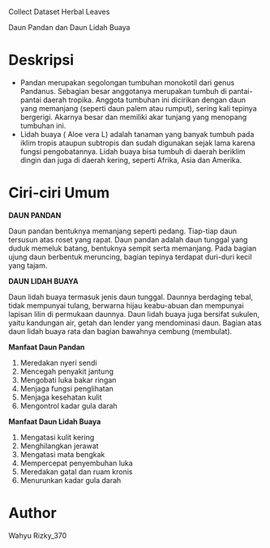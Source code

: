 Collect Dataset Herbal Leaves

Daun Pandan dan Daun Lidah Buaya
# Deskripsi
* Pandan merupakan segolongan tumbuhan monokotil dari genus Pandanus. Sebagian besar anggotanya merupakan tumbuh di pantai-pantai daerah tropika. Anggota tumbuhan ini dicirikan dengan daun yang memanjang (seperti daun palem atau rumput), sering kali tepinya bergerigi. Akarnya besar dan memiliki akar tunjang yang menopang tumbuhan ini.
* Lidah buaya ( Aloe vera L) adalah tanaman yang banyak tumbuh pada iklim tropis ataupun subtropis dan sudah digunakan sejak lama karena fungsi pengobatannya. Lidah buaya bisa tumbuh di daerah beriklim dingin dan juga di daerah kering, seperti Afrika, Asia dan Amerika.
# Ciri-ciri Umum
**DAUN PANDAN**

Daun pandan bentuknya memanjang seperti pedang. Tiap-tiap daun tersusun atas roset yang rapat. Daun pandan adalah daun tunggal yang duduk memeluk batang, bentuknya sempit serta memanjang. Pada bagian ujung daun berbentuk meruncing, bagian tepinya terdapat duri-duri kecil yang tajam.

**DAUN LIDAH BUAYA**

Daun lidah buaya termasuk jenis daun tunggal. Daunnya berdaging tebal, tidak mempunyai tulang, berwarna hijau keabu-abuan dan mempunyai lapisan lilin di permukaan daunnya. Daun lidah buaya juga bersifat sukulen, yaitu kandungan air, getah dan lender yang mendominasi daun. Bagian atas daun lidah buaya rata dan bagian bawahnya cembung (membulat).

**Manfaat Daun Pandan**

1. Meredakan nyeri sendi
2. Mencegah penyakit jantung
3. Mengobati luka bakar ringan
4. Menjaga fungsi penglihatan
5. Menjaga kesehatan kulit
6. Mengontrol kadar gula darah

**Manfaat Daun Lidah Buaya**

1. Mengatasi kulit kering
2. Menghilangkan jerawat
3. Mengatasi mata bengkak
4. Mempercepat penyembuhan luka
5. Meredakan gatal dan ruam kronis
6. Menurunkan kadar gula darah

# Author
Wahyu Rizky_370
